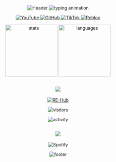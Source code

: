 <div align="center">

<img src="https://capsule-render.vercel.app/api?type=waving&color=00A2FF&height=200&section=header&text=ArchIsDead&fontSize=60&fontColor=FFFFFF&animation=fadeIn&fontAlignY=30&desc=Creator%20of%20RE-Hub&descAlignY=50" alt="Header" />

<!-- ANIMATED TYPING EFFECT -->
<img src="https://readme-typing-svg.demolab.com?font=Roboto+Mono&weight=600&size=26&duration=4000&pause=1000&color=00A2FF&center=true&vCenter=true&width=500&lines=Roblox+Scripter;RE-Hub+Developer;Scripting-Newbie;Sahabat+Productions+Tester" alt="typing animation"/>

<!-- SOCIAL BADGES WITH BUILT-IN HOVER EFFECTS -->
<p align="center">
  <a href="https://youtube.com/archthehonoredone" target="_blank">
    <img alt="YouTube" src="https://custom-icon-badges.demolab.com/badge/-YouTube-FF0000?logo=youtube&logoColor=white"/>
  </a>
  <a href="https://github.com/ArchIsDead" target="_blank">
    <img alt="GitHub" src="https://custom-icon-badges.demolab.com/badge/-GitHub-100000?logo=github&logoColor=white"/>
  </a>
  <a href="https://tiktok.com/@archtheslut" target="_blank">
    <img alt="TikTok" src="https://custom-icon-badges.demolab.com/badge/-TikTok-000000?logo=tiktok&logoColor=white"/>
  </a>
  <a href="https://roblox.com/users/3532024703/profile" target="_blank">
    <img alt="Roblox" src="https://custom-icon-badges.demolab.com/badge/-Roblox-00A2FF?logo=roblox&logoColor=white"/>
  </a>
</p>

<!-- STATS CARDS WITH 3D EFFECT -->
<p align="center">
  <img height="165" src="https://github-readme-stats.vercel.app/api?username=ArchIsDead&show_icons=true&theme=dark&hide_border=true&count_private=true&include_all_commits=true&bg_color=0d1117&title_color=00A2FF&text_color=ffffff&icon_color=00a2ff&border_radius=15" alt="stats"/>
  <img height="165" src="https://github-readme-stats.vercel.app/api/top-langs/?username=ArchIsDead&layout=compact&theme=dark&hide_border=true&langs_count=6&hide=html,css,scss&bg_color=0d1117&title_color=00A2FF&text_color=ffffff&border_radius=15" alt="languages"/>
</p>

<!-- RE-HUB SHOWCASE SECTION -->
<h2 align="center"> 
  <img src="https://img.shields.io/badge/-🚀_RE--Hub_Ecosystem-00f7ff?style=for-the-badge&logoWidth=30"/>
</h2>
<p align="center">
  <a href="https://github.com/ArchIsDead/RE-Hub" target="_blank">
    <img src="https://github-readme-stats.vercel.app/api/pin/?username=ArchIsDead&repo=RE-Hub&theme=dark&bg_color=0d1117&title_color=00f7ff&text_color=ffffff&border_color=00f7ff&border_radius=15" alt="RE-Hub"/>
  </a>
</p>

<!-- VISITOR COUNTER -->
<p align="center">
  <img src="https://komarev.com/ghpvc/?username=ArchIsDead&color=00f7ff&style=flat" alt="visitors"/> 
</p>

<!-- DAILY CODING ACTIVITY -->
<p align="center">
  <img src="https://github-readme-activity-graph.vercel.app/graph?username=ArchIsDead&theme=react-dark&bg_color=0d1117&color=00f7ff&line=00a2ff&point=00f7ff" alt="activity"/>
</p>

<!-- SPOTIFY NOW PLAYING -->
<h2 align="center"> 
  <img src="https://img.shields.io/badge/-🎧_Now_Playing-00f7ff?style=for-the-badge&logoWidth=30"/>
</h2>
<p align="center">
  <img src="https://spotify-recently-played-readme.vercel.app/api?user=31acdgenrsw2sn5mtmof5unvnjsy&count=1&width=400" alt="Spotify"/>
</p>

<!-- FOOTER WAVE -->
<img src="https://capsule-render.vercel.app/api?type=waving&color=00A2FF&height=100&section=footer" alt="footer"/>

</div>
